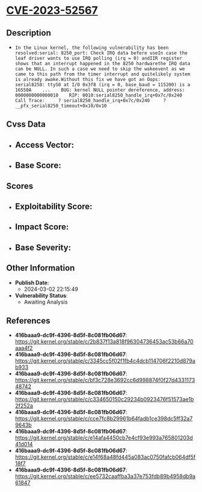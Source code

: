 
# [CVE-2023-52567](https://cve.mitre.org/cgi-bin/cvename.cgi?name=CVE-2023-52567)

## Description

- `In the Linux kernel, the following vulnerability has been resolved:serial: 8250_port: Check IRQ data before useIn case the leaf driver wants to use IRQ polling (irq = 0) andIIR register shows that an interrupt happened in the 8250 hardwarethe IRQ data can be NULL. In such a case we need to skip the wakeevent as we came to this path from the timer interrupt and quitelikely system is already awake.Without this fix we have got an Oops:    serial8250: ttyS0 at I/O 0x3f8 (irq = 0, base_baud = 115200) is a 16550A    ...    BUG: kernel NULL pointer dereference, address: 0000000000000010    RIP: 0010:serial8250_handle_irq+0x7c/0x240    Call Trace:     ? serial8250_handle_irq+0x7c/0x240     ? __pfx_serial8250_timeout+0x10/0x10`

## Cvss Data

- **Access Vector**:
  - 
- **Base Score**:
  - 

## Scores

- **Exploitability Score**:
  - 
- **Impact Score**:
  - 
- **Base Severity**:
  - 

## Other Information

- **Publish Date**:
  - 2024-03-02 22:15:49
- **Vulnerability Status**:
  - Awaiting Analysis

## References

- **416baaa9-dc9f-4396-8d5f-8c081fb06d67**: https://git.kernel.org/stable/c/2b837f13a818f96304736453ac53b66a70aaa4f2
- **416baaa9-dc9f-4396-8d5f-8c081fb06d67**: https://git.kernel.org/stable/c/3345cc5f02f1fb4c4dcb114706f2210d879ab933
- **416baaa9-dc9f-4396-8d5f-8c081fb06d67**: https://git.kernel.org/stable/c/bf3c728e3692cc6d998874f0f27d433117348742
- **416baaa9-dc9f-4396-8d5f-8c081fb06d67**: https://git.kernel.org/stable/c/c334650150c29234b0923476f51573ae1b2f252a
- **416baaa9-dc9f-4396-8d5f-8c081fb06d67**: https://git.kernel.org/stable/c/cce7fc8b29961b64fadb1ce398dc5ff32a79643b
- **416baaa9-dc9f-4396-8d5f-8c081fb06d67**: https://git.kernel.org/stable/c/e14afa4450cb7e4cf93e993a765801203d41d014
- **416baaa9-dc9f-4396-8d5f-8c081fb06d67**: https://git.kernel.org/stable/c/e14f68a48fd445a083ac0750fafcb064df5f18f7
- **416baaa9-dc9f-4396-8d5f-8c081fb06d67**: https://git.kernel.org/stable/c/ee5732caaffba3a37e753fdb89b4958db9a61847
